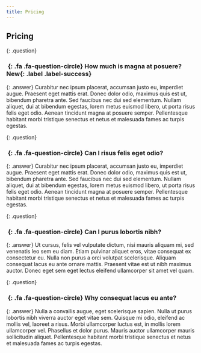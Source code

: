 ```yaml
---
title: Pricing
---
```


## Pricing


{: .question}
### *&nbsp;*{: .fa .fa-question-circle} How much is magna at posuere? **New**{: .label .label-success}

{: .answer}
Curabitur nec ipsum placerat, accumsan justo eu, imperdiet augue. Praesent eget mattis erat.
Donec dolor odio, maximus quis est ut, bibendum pharetra ante. Sed faucibus nec dui sed elementum.
Nullam aliquet, dui at bibendum egestas, lorem metus euismod libero, ut porta risus felis eget odio.
Aenean tincidunt magna at posuere semper.
Pellentesque habitant morbi tristique senectus et netus et malesuada fames ac turpis egestas.


{: .question}
### *&nbsp;*{: .fa .fa-question-circle} Can I risus felis eget odio?

{: .answer}
Curabitur nec ipsum placerat, accumsan justo eu, imperdiet augue. Praesent eget mattis erat.
Donec dolor odio, maximus quis est ut, bibendum pharetra ante. Sed faucibus nec dui sed elementum.
Nullam aliquet, dui at bibendum egestas, lorem metus euismod libero, ut porta risus felis eget odio.
Aenean tincidunt magna at posuere semper.
Pellentesque habitant morbi tristique senectus et netus et malesuada fames ac turpis egestas.


{: .question}
### *&nbsp;*{: .fa .fa-question-circle} Can I purus lobortis nibh?

{: .answer}
Ut cursus, felis vel vulputate dictum, nisi mauris aliquam mi, sed venenatis leo sem eu diam.
Etiam pulvinar aliquet eros, vitae consequat ex consectetur eu. Nulla non purus a orci volutpat scelerisque.
Aliquam consequat lacus eu ante ornare mattis. Praesent vitae est ut nibh maximus auctor.
Donec eget sem eget lectus eleifend ullamcorper sit amet vel quam.


{: .question}
### *&nbsp;*{: .fa .fa-question-circle} Why consequat lacus eu ante?

{: .answer}
Nulla a convallis augue, eget scelerisque sapien. Nulla ut purus lobortis nibh viverra auctor eget vitae sem.
Quisque mi odio, eleifend ac mollis vel, laoreet a risus. Morbi ullamcorper luctus est, in mollis lorem ullamcorper vel.
Phasellus et dolor purus. Mauris auctor ullamcorper mauris sollicitudin aliquet.
Pellentesque habitant morbi tristique senectus et netus et malesuada fames ac turpis egestas.
